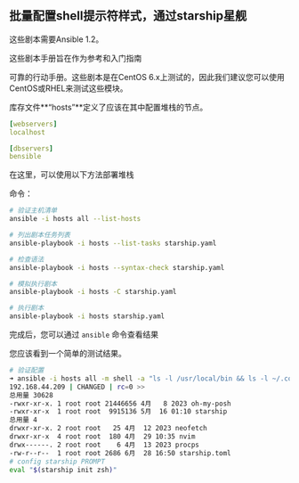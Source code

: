 批量配置shell提示符样式，通过starship星舰
-------------------------------------------

这些剧本需要Ansible 1.2。

这些剧本手册旨在作为参考和入门指南

可靠的行动手册。这些剧本是在CentOS 6.x上测试的，因此我们建议您可以使用CentOS或RHEL来测试这些模块。

库存文件**“hosts”**定义了应该在其中配置堆栈的节点。

```yaml
[webservers]
localhost

[dbservers]
bensible
```

在这里，可以使用以下方法部署堆栈

命令：

```bash
# 验证主机清单
ansible -i hosts all --list-hosts

# 列出剧本任务列表
ansible-playbook -i hosts --list-tasks starship.yaml

# 检查语法
ansible-playbook -i hosts --syntax-check starship.yaml

# 模拟执行剧本
ansible-playbook -i hosts -C starship.yaml

# 执行剧本
ansible-playbook -i hosts starship.yaml
```

完成后，您可以通过 `ansible` 命令查看结果

您应该看到一个简单的测试结果。

```bash
# 验证配置
➜ ansible -i hosts all -m shell -a "ls -l /usr/local/bin && ls -l ~/.config/ && tail -n 2 ~/.zshrc"
192.168.44.209 | CHANGED | rc=0 >>
总用量 30628
-rwxr-xr-x. 1 root root 21446656 4月   8 2023 oh-my-posh
-rwxr-xr-x  1 root root  9915136 5月  16 01:10 starship
总用量 4
drwxr-xr-x. 2 root root   25 4月  12 2023 neofetch
drwxr-xr-x  4 root root  180 4月  29 10:35 nvim
drwx------. 2 root root    6 4月  13 2023 procps
-rw-r--r--  1 root root 2686 6月  28 16:50 starship.toml
# config starship PROMPT
eval "$(starship init zsh)"
```

